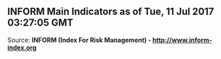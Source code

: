 ## INFORM Main Indicators as of Tue, 11 Jul 2017 03:27:05 GMT

Source: **INFORM (Index For Risk Management) - http://www.inform-index.org**